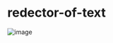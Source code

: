 # redector-of-text
![image](https://github.com/VladosNasos/redector-of-text/assets/126729032/64d20f34-28b5-4d30-83bd-d10cfb8d5ad3)
